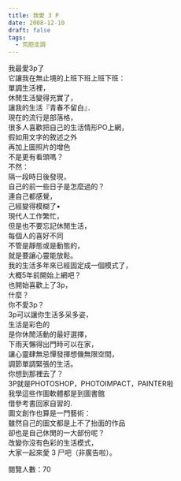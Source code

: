 ```yaml
---
title: 我愛 3 P
date: 2008-12-10
draft: false
tags:
  - 荒腔走調
---
```

我最愛3p了  
它讓我在無止境的上班下班上班下班：  
單調生活裡，  
休閒生活變得充實了，  
讓我的生活『青春不留白』．  
現在的流行是部落格，  
很多人喜歡把自己的生活情形PO上網，  
假如用文字的敘述之外  
再加上圖照片的增色  
不是更有看頭嗎？  
不然：  
隔一段時日後發現，  
自己的前一些日子是怎麼過的？  
連自己都感覺，  
己經變得模糊了•  
現代人工作繁忙，  
但是也不要忘記休閒生活，  
每個人的喜好不同  
不管是靜態或是動態的，  
就是要讓心靈能放鬆。  
我的生活多年來已經固定成一個模式了，  
大概5年前開始上網吧？  
也開始喜歡上了3p，  
什麼？  
你不愛3p？  
3p可以讓你生活多采多姿，  
生活是彩色的  
是你休閒活動的最好選擇，  
下雨天懶得出門時可以在家，  
讓心靈肆無忌憚發揮想僟無限空間，  
調節單調緊張的生活。  
你想到那裡去了？  
3P就是PHOTOSHOP，PHOTOIMPACT，PAINTER啦  
我學這些作圖軟體都是到圖書館  
借參考書回家自習的.  
圖文創作也算是一門藝術：  
雖然自己的圖文都是上不了抬面的作品  
卻也是自己休閒的一大部份呢？  
改變你沒有色彩的生活模式，  
大家一起來愛 3 尸吧（非廣告啦）。  

閱覽人數：70